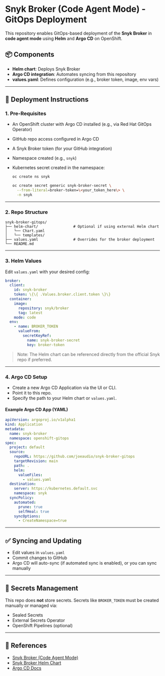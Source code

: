 # Snyk Broker (Code Agent Mode) - GitOps Deployment

This repository enables GitOps-based deployment of the **Snyk Broker** in **code agent mode** using **Helm** and **Argo CD** on OpenShift.

## 📦 Components

- **Helm chart**: Deploys Snyk Broker
- **Argo CD integration**: Automates syncing from this repository
- **values.yaml**: Defines configuration (e.g., broker token, image, env vars)

---

## 🚀 Deployment Instructions

### 1. Pre-Requisites

- An OpenShift cluster with Argo CD installed (e.g., via Red Hat GitOps Operator)
- GitHub repo access configured in Argo CD
- A Snyk Broker token (for your GitHub integration)
- Namespace created (e.g., `snyk`)
- Kubernetes secret created in the namespace:

  ```bash
  oc create ns snyk

  oc create secret generic snyk-broker-secret \
    --from-literal=broker-token=\<your_token_here\> \
    -n snyk
  ```

---

### 2. Repo Structure

```
snyk-broker-gitops/
├── helm-chart/                # Optional if using external Helm chart
│   └── Chart.yaml
│   └── templates/
├── values.yaml                # Overrides for the broker deployment
└── README.md
```

---

### 3. Helm Values

Edit `values.yaml` with your desired config:

```yaml
broker:
  client:
    id: snyk-broker
    token: \{\{ .Values.broker.client.token \}\}
  container:
    image:
      repository: snyk/broker
      tag: latest
    mode: code
  env:
    - name: BROKER_TOKEN
      valueFrom:
        secretKeyRef:
          name: snyk-broker-secret
          key: broker-token
```

> Note: The Helm chart can be referenced directly from the official Snyk repo if preferred.

---

### 4. Argo CD Setup

- Create a new Argo CD Application via the UI or CLI.
- Point it to this repo.
- Specify the path to your Helm chart or `values.yaml`.

#### Example Argo CD App (YAML)

```yaml
apiVersion: argoproj.io/v1alpha1
kind: Application
metadata:
  name: snyk-broker
  namespace: openshift-gitops
spec:
  project: default
  source:
    repoURL: https://github.com/joeaudio/snyk-broker-gitops
    targetRevision: main
    path: .
    helm:
      valueFiles:
        - values.yaml
  destination:
    server: https://kubernetes.default.svc
    namespace: snyk
  syncPolicy:
    automated:
      prune: true
      selfHeal: true
    syncOptions:
      - CreateNamespace=true
```

---

## ✅ Syncing and Updating

- Edit values in `values.yaml`
- Commit changes to GitHub
- Argo CD will auto-sync (if automated sync is enabled), or you can sync manually

---

## 🔐 Secrets Management

This repo does **not** store secrets. Secrets like `BROKER_TOKEN` must be created manually or managed via:
- Sealed Secrets
- External Secrets Operator
- OpenShift Pipelines (optional)

---

## 📎 References

- [Snyk Broker (Code Agent Mode)](https://github.com/snyk/broker#code-agent-mode)
- [Snyk Broker Helm Chart](https://github.com/snyk/broker-helm)
- [Argo CD Docs](https://argo-cd.readthedocs.io/)

